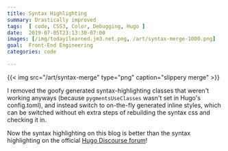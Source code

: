 ```yaml
---
title: Syntax Highlighting
summary: Drastically improved
tags:  [ code, CSS3, Color, Debugging, Hugo ]
date:  2019-07-05T23:13:30-07:00
images: [/img/todayilearned.jm3.net.png, /art/syntax-merge-1000.png]
goal:  Front-End Engineering
categories: code

---
```


{{< img src="/art/syntax-merge" type="png"
  caption="slippery merge" >}}

I removed the goofy generated syntax-highlighting classes that weren't
working anyways (because `pygmentsUseClasses` wasn't set in Hugo's
config.toml), and instead switch to on-the-fly generated inline styles,
which can be switched without eh extra steps of rebuilding the syntax
css and checking it in.

Now the syntax highlighting on this blog is better than the syntax
highlighting on the official [Hugo Discourse forum][forum]!

[forum]: https://discourse.gohugo.io/t/list-all-the-categories-used-in-the-blog/10211
